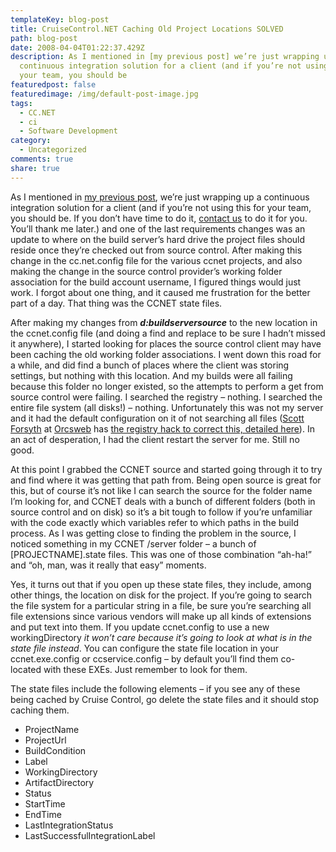 ```yaml
---
templateKey: blog-post
title: CruiseControl.NET Caching Old Project Locations SOLVED
path: blog-post
date: 2008-04-04T01:22:37.429Z
description: As I mentioned in [my previous post] we’re just wrapping up a
  continuous integration solution for a client (and if you’re not using this for
  your team, you should be
featuredpost: false
featuredimage: /img/default-post-image.jpg
tags:
  - CC.NET
  - ci
  - Software Development
category:
  - Uncategorized
comments: true
share: true
---
```

<!--StartFragment-->

As I mentioned in [my previous post](http://aspadvice.com/blogs/ssmith/archive/2008/04/04/Not-Working-for-Microsoft.aspx), we’re just wrapping up a continuous integration solution for a client (and if you’re not using this for your team, you should be. If you don’t have time to do it, [contact us](http://aspadvice.com/blogs/ssmith/contact.aspx) to do it for you. You’ll thank me later.) and one of the last requirements changes was an update to where on the build server’s hard drive the project files should reside once they’re checked out from source control. After making this change in the cc.net.config file for the various ccnet projects, and also making the change in the source control provider’s working folder association for the build account username, I figured things would just work. I forgot about one thing, and it caused me frustration for the better part of a day. That thing was the CCNET state files.

After making my changes from ***d:buildserversource*** to the new location in the ccnet.config file (and doing a find and replace to be sure I hadn’t missed it anywhere), I started looking for places the source control client may have been caching the old working folder associations. I went down this road for a while, and did find a bunch of places where the client was storing settings, but nothing with this location. And my builds were all failing because this folder no longer existed, so the attempts to perform a get from source control were failing. I searched the registry – nothing. I searched the entire file system (all disks!) – nothing. Unfortunately this was not my server and it had the default configuration on it of not searching all files ([Scott Forsyth](http://weblogs.asp.net/owscott) at [Orcsweb](http://orcsweb.com/) has [the registry hack to correct this, detailed here](http://weblogs.asp.net/owscott/archive/2008/04/04/enabling-xp-and-windows-server-2003-to-search-all-files-types.aspx)). In an act of desperation, I had the client restart the server for me. Still no good.

At this point I grabbed the CCNET source and started going through it to try and find where it was getting that path from. Being open source is great for this, but of course it’s not like I can search the source for the folder name I’m looking for, and CCNET deals with a bunch of different folders (both in source control and on disk) so it’s a bit tough to follow if you’re unfamiliar with the code exactly which variables refer to which paths in the build process. As I was getting close to finding the problem in the source, I noticed something in my CCNET /server folder – a bunch of \[PROJECTNAME].state files. This was one of those combination “ah-ha!” and “oh, man, was it really that easy” moments.

Yes, it turns out that if you open up these state files, they include, among other things, the location on disk for the project. If you’re going to search the file system for a particular string in a file, be sure you’re searching all file extensions since various vendors will make up all kinds of extensions and put text into them. If you update ccnet.config to use a new workingDirectory *it won’t care because it’s going to look at what is in the state file instead*. You can configure the state file location in your ccnet.exe.config or ccservice.config – by default you’ll find them co-located with these EXEs. Just remember to look for them.

The state files include the following elements – if you see any of these being cached by Cruise Control, go delete the state files and it should stop caching them.

* ProjectName
* ProjectUrl
* BuildCondition
* Label
* WorkingDirectory
* ArtifactDirectory
* Status
* StartTime
* EndTime
* LastIntegrationStatus
* LastSuccessfulIntegrationLabel

<!--EndFragment-->